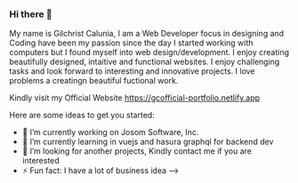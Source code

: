 ### Hi there 👋

My name is Gilchrist Calunia, I am a Web Developer focus in designing and Coding have been my passion since the day I started working with computers but I found myself into web design/development. I enjoy creating beautifully designed, intaitive and functional websites. I enjoy challenging tasks and look forward to interesting and innovative projects. I love problems a creatingn beautiful fuctional work.

Kindly visit my Official Website https://gcofficial-portfolio.netlify.app

Here are some ideas to get you started:

- 🔭 I’m currently working on Josom Software, Inc.
- 🌱 I’m currently learning in vuejs and hasura graphql for backend dev
- 👯 I’m looking  for another projects, Kindly contact me if you are interested
- ⚡ Fun fact: I have a lot of business idea 
-->

